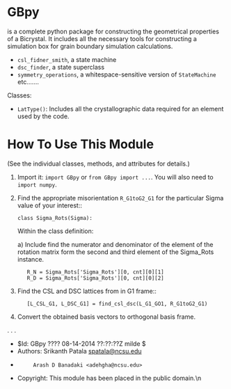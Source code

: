 GBpy
======================
is a complete python package for constructing the geometrical properties of
a Bicrystal. It includes all the necessary tools for constructing a simulation box
for grain boundary simulation calculations.

- `csl_fidner_smith`, a state machine
- `dsc_finder`, a state superclass
- `symmetry_operations`, a whitespace-sensitive version of `StateMachine`
etc.......

Classes:

- `LatType()`: Includes all the crystallographic data required for an element used by the code.


How To Use This Module
======================
(See the individual classes, methods, and attributes for details.)

1. Import it: ``import GBpy`` or ``from GBpy import ...``.
   You will also need to ``import numpy``.

2. Find the appropriate misorientation `R_G1toG2_G1` for the particular 
   Sigma value of your interest::

       class Sigma_Rots(Sigma):

   Within the class definition:

   a) Include find the numerator and denominator of the element of the rotation matrix 
      form the second and third element of the Sigma_Rots instance.

          R_N = Sigma_Rots['Sigma_Rots'][0, cnt][0][1]
          R_D = Sigma_Rots['Sigma_Rots'][0, cnt][0][2]

3. Find the CSL and DSC lattices from in G1 frame::

          [L_CSL_G1, L_DSC_G1] = find_csl_dsc(L_G1_GO1, R_G1toG2_G1)
       
4. Convert the obtained basis vectors to orthogonal basis frame.

.
.
.

- $Id: GBpy ???? 08-14-2014 ??:??:??Z milde $
- Authors: Srikanth Patala <spatala@ncsu.edu>
-          Arash D Banadaki <adehgha@ncsu.edu>
- Copyright: This module has been placed in the public domain.\n
